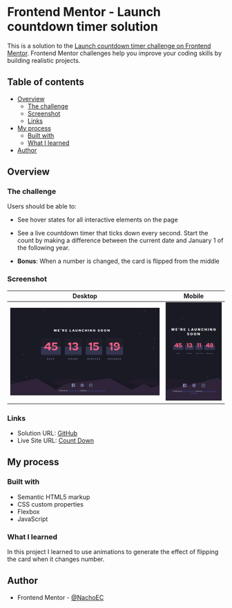 # Frontend Mentor - Launch countdown timer solution

This is a solution to the [Launch countdown timer challenge on Frontend Mentor](https://www.frontendmentor.io/challenges/launch-countdown-timer-N0XkGfyz-). Frontend Mentor challenges help you improve your coding skills by building realistic projects.

## Table of contents

- [Overview](#overview)
  - [The challenge](#the-challenge)
  - [Screenshot](#screenshot)
  - [Links](#links)
- [My process](#my-process)
  - [Built with](#built-with)
  - [What I learned](#what-i-learned)
- [Author](#author)

## Overview

### The challenge

Users should be able to:

- See hover states for all interactive elements on the page
- See a live countdown timer that ticks down every second. Start the count by making a difference between the current date and January 1 of the following year.

- **Bonus**: When a number is changed, the card is flipped from the middle

### Screenshot

|                   Desktop                    |                   Mobile                    |
| :------------------------------------------: | :-----------------------------------------: |
| ![Theme 1](./images/screenshots/desktop.png) | ![Theme 2](./images/screenshots/mobile.png) |

### Links

- Solution URL: [GitHub](https://github.com/NachoCayuqueo/Countdown-Timer)
- Live Site URL: [Count Down](yearly-countdown-timer.vercel.app)

## My process

### Built with

- Semantic HTML5 markup
- CSS custom properties
- Flexbox
- JavaScript

### What I learned

In this project I learned to use animations to generate the effect of flipping the card when it changes number.

## Author

- Frontend Mentor - [@NachoEC](https://www.frontendmentor.io/profile/NachoCayuqueo)
